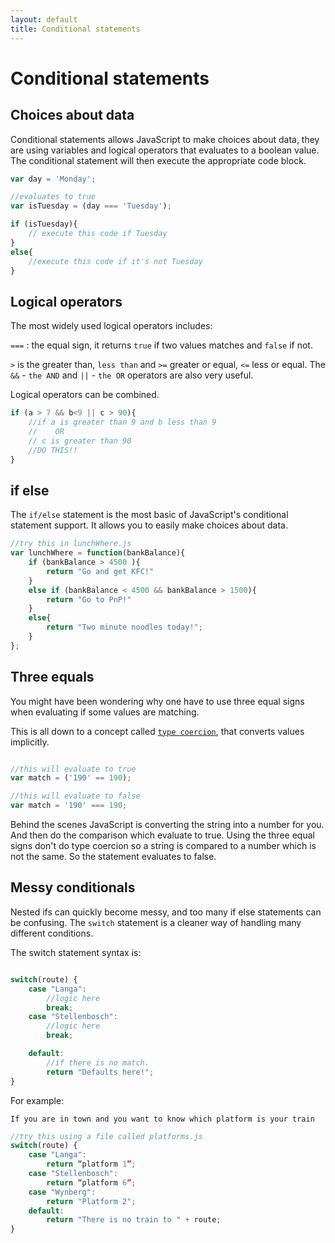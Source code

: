 ```yaml
---
layout: default
title: Conditional statements
---
```


# Conditional statements

## Choices about data

Conditional statements allows JavaScript to make choices about data, they are using variables and logical operators that evaluates to a boolean value. The conditional statement will then execute the appropriate code block.

```javascript
var day = 'Monday';

//evaluates to true
var isTuesday = (day === 'Tuesday');

if (isTuesday){
    // execute this code if Tuesday
}
else{
    //execute this code if it's not Tuesday
}
```

## Logical operators

The most widely used logical operators includes:

`===` : the equal sign, it returns `true` if two values matches and `false` if not.

`>` is the greater than, `less than` and `>=` greater or equal, `<=` less or equal. The `&&` - `the AND` and `||` - `the OR` operators are also very useful.

Logical operators can be combined.

```javascript
if (a > 7 && b<9 || c > 90){
    //if a is greater than 9 and b less than 9
    //    OR    
    // c is greater than 90
    //DO THIS!!
}

```

## if else

The `if/else` statement is the most basic of JavaScript's conditional statement support. It allows you to easily make choices about data.

```javascript
//try this in lunchWhere.js
var lunchWhere = function(bankBalance){
    if (bankBalance > 4500 ){
        return "Go and get KFC!"
    }
    else if (bankBalance < 4500 && bankBalance > 1500){
        return "Go to PnP!"
    }
    else{
        return "Two minute noodles today!";
    }
};
```

## Three equals

You might have been wondering why one have to use three equal signs when evaluating if some values are matching.

This is all down to a concept called [`type coercion`](https://github.com/getify/You-Dont-Know-JS/blob/master/types%20%26%20grammar/ch4.md), that converts values implicitly.

```javascript

//this will evaluate to true
var match = ('190' == 190);

//this will evaluate to false
var match = '190' === 190;
```

Behind the scenes JavaScript is converting the string into a number for you. And then do the comparison which evaluate to true. Using the three equal signs don't do type coercion so a string is compared to a number which is not the same. So the statement evaluates to false.

## Messy conditionals

Nested ifs can quickly become messy, and too many if else statements can be confusing. The `switch` statement is a cleaner way of handling many different conditions.

The switch statement syntax is:

```javascript

switch(route) {
    case "Langa":
        //logic here
        break;
    case "Stellenbosch":
        //logic here
        break;

    default:
        //if there is no match.
    	return "Defaults here!";
}
```

For example:

`If you are in town and you want to know which platform is your train`

```javascript
//try this using a file called platforms.js
switch(route) {
    case "Langa":
    	return “platform 1”;
    case "Stellenbosch":
    	return “platform 6”;
    case "Wynberg":
    	return "Platform 2";
    default:
    	return "There is no train to " + route;
}
```
